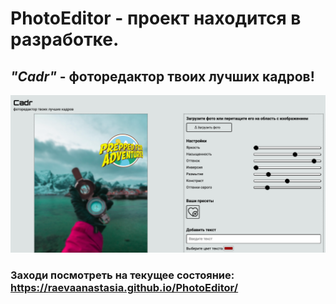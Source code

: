 # PhotoEditor - проект находится в разработке.
## *"Cadr"* - фоторедактор твоих лучших кадров!

![](https://github.com/RaevaAnastasia/PhotoEditor/blob/main/readme_img.png)

### Заходи посмотреть на текущее состояние: https://raevaanastasia.github.io/PhotoEditor/
